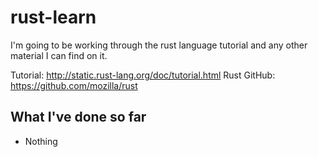 rust-learn
==========

I'm going to be working through the rust language tutorial and any other material I can find on it.

Tutorial: http://static.rust-lang.org/doc/tutorial.html
Rust GitHub: https://github.com/mozilla/rust


What I've done so far
---------------------

* Nothing
